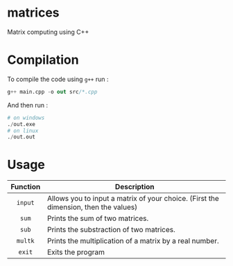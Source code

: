 # matrices

Matrix computing using C++

# Compilation

To compile the code using `g++` run :
```s
g++ main.cpp -o out src/*.cpp
```

And then run :
```s
# on windows
./out.exe
# on linux
./out.out
```

# Usage

Function | Description
:-------:| -----------
`input`  | Allows you to input a matrix of your choice. (First the dimension, then the values)
`sum`    | Prints the sum of two matrices.
`sub`    | Prints the substraction of two matrices.
`multk`  | Prints the multiplication of a matrix by a real number.
`exit`   | Exits the program